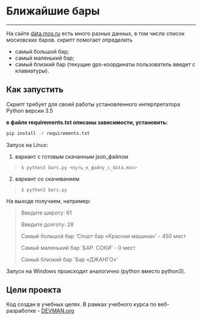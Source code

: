 # Ближайшие бары
***
На сайте [data.mos.ru](https://data.mos.ru) есть много разных данных, в том числе список московских баров.
скрипт помогает определить
- самый большой бар;
- самый маленький бар;
- самый близкий бар (текущие gps-координаты пользователь введет с клавиатуры).
           
## Как запустить

Скрипт требует для своей работы установленного интерпретатора Python версии 3.5

**в файле requirements.txt описаны зависимости, установить:**
```bash
pip install -r requirements.txt
```

Запуск на Linux:

1) вариант с готовым скачанным json_файлом
>`$ python3 bars.py <путь_к_файлу_с_data.mos>`
2) вариант со скачиванием
>`$ python3 bars.py`

На выходе получаем, например:
>Введите широту: 61
>
>Введите долготу: 28
>
>Самый большой бар 'Спорт бар «Красная машина»' - 450 мест
>
>Самый маленький бар 'БАР. СОКИ' - 0 мест
>
>Самый близкий бар 'Бар «ДЖАНГО»'

Запуск на Windows происходит аналогично
(python вместо python3).

## Цели проекта

Код создан в учебных целях. В рамках учебного курса по веб-разработке - [DEVMAN.org](https://devman.org)
